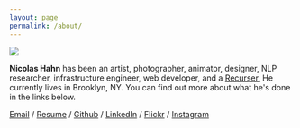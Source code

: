 ```yaml
---
layout: page
permalink: /about/
---
```


<img class="avatar-image" src="{{ site.url }}/images/avatar.jpg">

**Nicolas Hahn** has been an artist, photographer, animator, designer, NLP
researcher, infrastructure engineer, web developer, and a
[Recurser.](https://recurse.com) He currently lives in Brooklyn, NY.  You can
find out more about what he's done in the links below. 

[Email](mailto:nicolas@stonespring.org) /
[Resume]({{site.url}}/files/NicolasHahnResume.pdf) /
[Github](https://github.com/nicolashahn) /
[LinkedIn](https://www.linkedin.com/in/nicolasbhahn) /
[Flickr](https://www.flickr.com/photos/hahncholo) /
[Instagram](https://www.instagram.com/hahncholo/)
